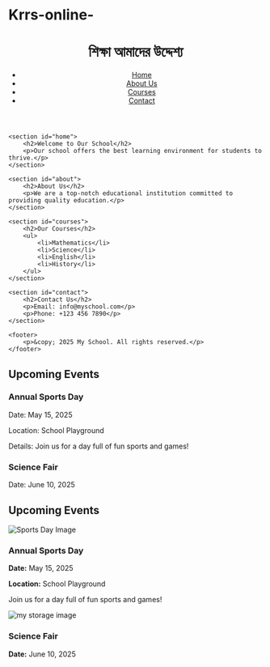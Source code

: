 # Krrs-online-
<!DOCTYPE html>
<html lang="en">
<head>
    <meta charset="UTF-8">
    <meta name="viewport" content="width=device-width, initial-scale=1.0">
    <title>My School</title>
    <link rel="stylesheet" href="style.css">
</head>
<body>
    <header>
        <h1>শিক্ষা আমাদের উদ্দেশ্য</h1>
        <nav>
            <ul>
                <li><a href="#home">Home</a></li>
                <li><a href="#about">About Us</a></li>
                <li><a href="#courses">Courses</a></li>
                <li><a href="#contact">Contact</a></li>
            </ul>
        </nav>
    </header>

    <section id="home">
        <h2>Welcome to Our School</h2>
        <p>Our school offers the best learning environment for students to thrive.</p>
    </section>

    <section id="about">
        <h2>About Us</h2>
        <p>We are a top-notch educational institution committed to providing quality education.</p>
    </section>

    <section id="courses">
        <h2>Our Courses</h2>
        <ul>
            <li>Mathematics</li>
            <li>Science</li>
            <li>English</li>
            <li>History</li>
        </ul>
    </section>

    <section id="contact">
        <h2>Contact Us</h2>
        <p>Email: info@myschool.com</p>
        <p>Phone: +123 456 7890</p>
    </section>

    <footer>
        <p>&copy; 2025 My School. All rights reserved.</p>
    </footer>
</body>
</html>
<section id="events">
  <h2>Upcoming Events</h2>
  <div class="event">
    <h3>Annual Sports Day</h3>
    <p>Date: May 15, 2025</p>
    <p>Location: School Playground</p>
    <p>Details: Join us for a day full of fun sports and games!</p>
  </div>

  <div class="event">
    <h3>Science Fair</h3>
    <p>Date: June 10, 2025
<section id="events">
  <h2>Upcoming Events</h2>

  <div class="event">
    <img src="https://via.placeholder.com/300x200" alt="Sports Day Image">
    <div class="event-details">
      <h3>Annual Sports Day</h3>
      <p><strong>Date:</strong> May 15, 2025</p>
      <p><strong>Location:</strong> School Playground</p>
      <p>Join us for a day full of fun sports and games!</p>
    </div>
  </div>

  <div class="event">
    <img src="https://via.placeholder.com/300x200" alt="my storage image">
    <div class="event-details">
      <h3>Science Fair</h3>
      <p><strong>Date:</strong> June 10, 2025</p>
      <p><strong>
